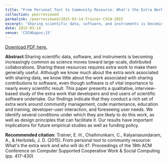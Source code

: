 ```yaml
---
title: "From Personal Tool to Community Resource: What's the Extra Work and Who Will Do It?"
collection: peerreviewed
permalink: /peerreviewed/2015-03-14-Trainer-CSCW-2015
excerpt: 'Sharing scientific data, software, and instruments is becoming increasingly common as science moves toward large-scale, distributed collaborations. Sharing these resources requires extra work to make them generally useful. Although we know much about the extra work associated with sharing data, we know little about the work associated with sharing contributions to software, even though software is of vital importance to nearly every scientific result. This paper presents a qualitative, interview-based study of the extra work that developers and end users of scientific software undertake. Our findings indicate that they conduct a rich set of extra work around community management, code maintenance, education and training, developer-user interaction, and foreseeing user needs. We identify several conditions under which they are likely to do this work, as well as design principles that can facilitate it. Our results have important implications for future empirical studies as well as funding policy.'
date: 2015-03-14
venue: 'CSCW&apos;15'
---
```

[Download PDF here.](http://eipapa.github.io/hackathon-planning-kit/files/Trainer-CSCW-2015.pdf)

**Abstract**:Sharing scientific data, software, and instruments is becoming increasingly common as science moves toward large-scale, distributed collaborations. Sharing these resources requires extra work to make them generally useful. Although we know much about the extra work associated with sharing data, we know little about the work associated with sharing contributions to software, even though software is of vital importance to nearly every scientific result. This paper presents a qualitative, interview-based study of the extra work that developers and end users of scientific software undertake. Our findings indicate that they conduct a rich set of extra work around community management, code maintenance, education and training, developer-user interaction, and foreseeing user needs. We identify several conditions under which they are likely to do this work, as well as design principles that can facilitate it. Our results have important implications for future empirical studies as well as funding policy.

**Recommended citation**: Trainer, E. H., Chaihirunkarn, C., Kalyanasundaram, A., & Herbsleb, J. D. (2015). From personal tool to community resource: What's the extra work and who will do it?. Proceedings of the 18th ACM Conference on Computer Supported Cooperative Work & Social Computing (pp. 417-430)